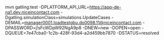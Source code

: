 mvn gatling:test -DPLATFORM_API_URL=https://app-de-na1.dev.niceincontact.com -Dgatling.simulationClass=simulations.UpdateCases -DEMAIL=manager0001.loadtestgbu.do0098.11@niceincontact.com -DPASSWORD=j!sFcWDpW92NgA9p8 -DNEW=new -DOPEN=open -DQUEUE=7e47cba0-1c2b-428f-93d4-a2d459bb7870 -DSTATUS=resolved